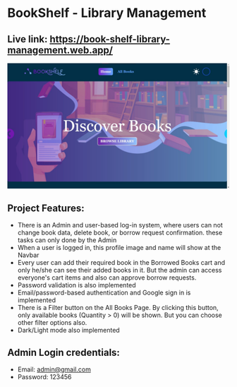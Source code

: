 # BookShelf - Library Management
## Live link: https://book-shelf-library-management.web.app/

<a href="https://book-shelf-library-management.web.app/">
  <img src="https://github.com/TrishonBaidaya7399/TrishonBaidaya7399/blob/main/bookshelf%20banner.jpg?raw=true" />
</a>

## Project Features:
- There is an Admin and user-based log-in system, where users can not change book data, delete book, or borrow request confirmation. these tasks can only done by the Admin
- When a user is logged in, this profile image and name will show at the Navbar
- Every user can add their required book in the Borrowed Books cart and only he/she can see their added books in it. But the admin can access everyone's cart items and also can approve borrow requests.
- Password validation is also implemented
- Email/password-based authentication and Google sign in is implemented
- There is a Filter button on the All Books Page. By clicking this button, only available books (Quantity > 0) will be shown. But you can choose other filter options also.
- Dark/Light mode also implemented


## Admin Login credentials:
- Email: admin@gmail.com
- Password: 123456
